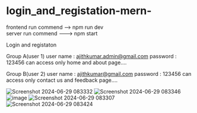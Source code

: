 # login_and_registation-mern-

frontend run commend --> npm run dev
<br/>
server run commend  ---> npm start

Login and registaton

Group A(user 1)
user name : ajithkumar.admin@gmail.com
password : 123456
can access only home and about page....

Group B(user 2)
user name : ajithkumar@gmail.com
password : 123456
can access only contact us and feedback page....

![Screenshot 2024-06-29 083332](https://github.com/ajithkumar3873/login_and_registation-mern-/assets/127074798/d7097ebf-cc99-4c9a-9859-8441380002d7)
![Screenshot 2024-06-29 083346](https://github.com/ajithkumar3873/login_and_registation-mern-/assets/127074798/70b9bd00-12c9-4976-a14e-8908f1f78f56)
![image](https://github.com/ajithkumar3873/login_and_registation-mern-/assets/127074798/ead1db0e-db26-4829-b4c3-d3c62908569d)
![Screenshot 2024-06-29 083307](https://github.com/ajithkumar3873/login_and_registation-mern-/assets/127074798/a64f866f-ee61-4df0-8866-0a0e90a70a9c)
![Screenshot 2024-06-29 083424](https://github.com/ajithkumar3873/login_and_registation-mern-/assets/127074798/a165e790-dda8-4f92-8b80-5867cfdb435f)






